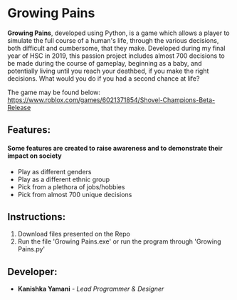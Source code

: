 # Growing Pains
**Growing Pains**, developed using Python, is a game which allows a player to simulate the full course of a human's life, through the various decisions, both difficult and cumbersome, that they make. Developed during my final year of HSC in 2019, this passion project includes almost 700 decisions to be made during the course of gameplay, beginning as a baby, and potentially living until you reach your deathbed, if you make the right decisions. What would you do if you had a second chance at life?

The game may be found below:
https://www.roblox.com/games/6021371854/Shovel-Champions-Beta-Release

## Features:  
#### Some features are created to raise awareness and to demonstrate their impact on society
- Play as different genders
- Play as a different ethnic group
- Pick from a plethora of jobs/hobbies
- Pick from almost 700 unique decisions
## Instructions:
1. Download files presented on the Repo
2. Run the file 'Growing Pains.exe' or run the program through 'Growing Pains.py'
## Developer:
- **Kanishka Yamani** - *Lead Programmer & Designer*

